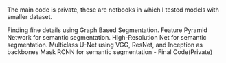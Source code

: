 # 
The main code is private, these are notbooks in which I tested models with smaller dataset.

Finding fine details using Graph Based Segmentation.
Feature Pyramid Network for semantic segmentation.
High-Resolution Net for semantic segmentation.
Multiclass U-Net using VGG, ResNet, and Inception as backbones
Mask RCNN for semantic segmentation - Final Code(Private)

